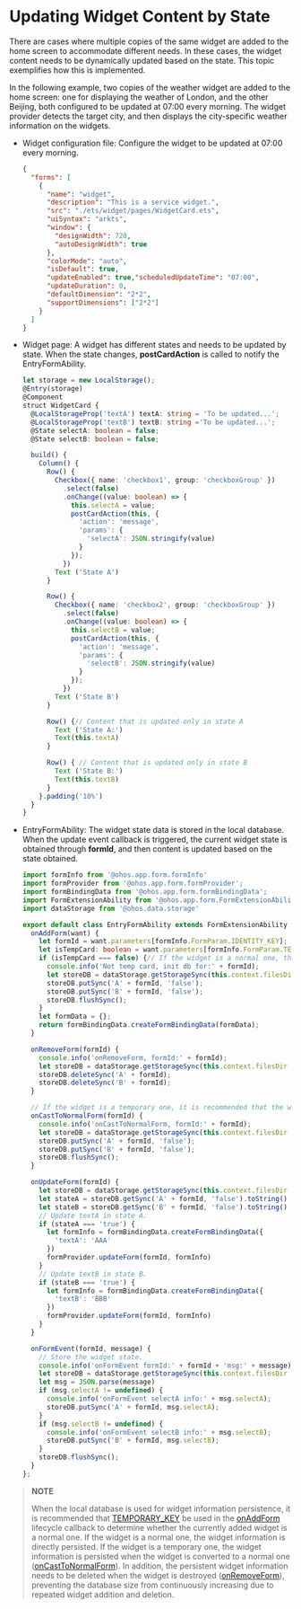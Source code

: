 # Updating Widget Content by State

There are cases where multiple copies of the same widget are added to the home screen to accommodate different needs. In these cases, the widget content needs to be dynamically updated based on the state. This topic exemplifies how this is implemented.

In the following example, two copies of the weather widget are added to the home screen: one for displaying the weather of London, and the other Beijing, both configured to be updated at 07:00 every morning. The widget provider detects the target city, and then displays the city-specific weather information on the widgets.


- Widget configuration file: Configure the widget to be updated at 07:00 every morning.
  
  ```json
  {
    "forms": [
      {
        "name": "widget",
        "description": "This is a service widget.",
        "src": "./ets/widget/pages/WidgetCard.ets",
        "uiSyntax": "arkts",
        "window": {
          "designWidth": 720,
          "autoDesignWidth": true
        },
        "colorMode": "auto",
        "isDefault": true,
        "updateEnabled": true,"scheduledUpdateTime": "07:00",
        "updateDuration": 0,
        "defaultDimension": "2*2",
        "supportDimensions": ["2*2"]
      }
    ]
  }
  ```

- Widget page: A widget has different states and needs to be updated by state. When the state changes, **postCardAction** is called to notify the EntryFormAbility.
  
  ```ts
  let storage = new LocalStorage();
  @Entry(storage)
  @Component
  struct WidgetCard {
    @LocalStorageProp('textA') textA: string = 'To be updated...';
    @LocalStorageProp('textB') textB: string ='To be updated...';
    @State selectA: boolean = false;
    @State selectB: boolean = false;
  
    build() {
      Column() {
        Row() {
          Checkbox({ name: 'checkbox1', group: 'checkboxGroup' })
            .select(false)
            .onChange((value: boolean) => {
              this.selectA = value;
              postCardAction(this, {
                'action': 'message',
                'params': {
                  'selectA': JSON.stringify(value)
                }
              });
            })
          Text ('State A')
        }
  
        Row() {
          Checkbox({ name: 'checkbox2', group: 'checkboxGroup' })
            .select(false)
            .onChange((value: boolean) => {
              this.selectB = value;
              postCardAction(this, {
                'action': 'message',
                'params': {
                  'selectB': JSON.stringify(value)
                }
              });
            })
          Text ('State B')
        }
  
        Row() {// Content that is updated only in state A
          Text ('State A:')
          Text(this.textA)
        }
  
        Row() { // Content that is updated only in state B
          Text ('State B:')
          Text(this.textB)
        }
      }.padding('10%')
    }
  }
  ```
  
- EntryFormAbility: The widget state data is stored in the local database. When the update event callback is triggered, the current widget state is obtained through **formId**, and then content is updated based on the state obtained.
  
  ```ts
  import formInfo from '@ohos.app.form.formInfo'
  import formProvider from '@ohos.app.form.formProvider';
  import formBindingData from '@ohos.app.form.formBindingData';
  import FormExtensionAbility from '@ohos.app.form.FormExtensionAbility';
  import dataStorage from '@ohos.data.storage'
  
  export default class EntryFormAbility extends FormExtensionAbility {
    onAddForm(want) {
      let formId = want.parameters[formInfo.FormParam.IDENTITY_KEY];
      let isTempCard: boolean = want.parameters[formInfo.FormParam.TEMPORARY_KEY];
      if (isTempCard === false) {// If the widget is a normal one, the widget information is persisted.
        console.info('Not temp card, init db for:' + formId);
        let storeDB = dataStorage.getStorageSync(this.context.filesDir + 'myStore')
        storeDB.putSync('A' + formId, 'false');
        storeDB.putSync('B' + formId, 'false');
        storeDB.flushSync();
      }
      let formData = {};
      return formBindingData.createFormBindingData(formData);
    }
  
    onRemoveForm(formId) {
      console.info('onRemoveForm, formId:' + formId);
      let storeDB = dataStorage.getStorageSync(this.context.filesDir + 'myStore')
      storeDB.deleteSync('A' + formId);
      storeDB.deleteSync('B' + formId);
    }
  
    // If the widget is a temporary one, it is recommended that the widget information be persisted when the widget is converted to a normal one.
    onCastToNormalForm(formId) {
      console.info('onCastToNormalForm, formId:' + formId);
      let storeDB = dataStorage.getStorageSync(this.context.filesDir + 'myStore')
      storeDB.putSync('A' + formId, 'false');
      storeDB.putSync('B' + formId, 'false');
      storeDB.flushSync();
    }
  
    onUpdateForm(formId) {
      let storeDB = dataStorage.getStorageSync(this.context.filesDir + 'myStore')
      let stateA = storeDB.getSync('A' + formId, 'false').toString()
      let stateB = storeDB.getSync('B' + formId, 'false').toString()
      // Update textA in state A.
      if (stateA === 'true') {
        let formInfo = formBindingData.createFormBindingData({
          'textA': 'AAA'
        })
        formProvider.updateForm(formId, formInfo)
      }
      // Update textB in state B.
      if (stateB === 'true') {
        let formInfo = formBindingData.createFormBindingData({
          'textB': 'BBB'
        })
        formProvider.updateForm(formId, formInfo)
      }
    }
  
    onFormEvent(formId, message) {
      // Store the widget state.
      console.info('onFormEvent formId:' + formId + 'msg:' + message);
      let storeDB = dataStorage.getStorageSync(this.context.filesDir + 'myStore')
      let msg = JSON.parse(message)
      if (msg.selectA != undefined) {
        console.info('onFormEvent selectA info:' + msg.selectA);
        storeDB.putSync('A' + formId, msg.selectA);
      }
      if (msg.selectB != undefined) {
        console.info('onFormEvent selectB info:' + msg.selectB);
        storeDB.putSync('B' + formId, msg.selectB);
      }
      storeDB.flushSync();
    }
  };
  ```


> **NOTE**
>
> When the local database is used for widget information persistence, it is recommended that [TEMPORARY_KEY](../reference/apis/js-apis-app-form-formInfo.md#formparam) be used in the [onAddForm](../reference/apis/js-apis-app-form-formExtensionAbility.md#onaddform) lifecycle callback to determine whether the currently added widget is a normal one. If the widget is a normal one, the widget information is directly persisted. If the widget is a temporary one, the widget information is persisted when the widget is converted to a normal one ([onCastToNormalForm](../reference/apis/js-apis-app-form-formExtensionAbility.md#oncasttonormalform)). In addition, the persistent widget information needs to be deleted when the widget is destroyed ([onRemoveForm](../reference/apis/js-apis-app-form-formExtensionAbility.md#onremoveform)), preventing the database size from continuously increasing due to repeated widget addition and deletion.
